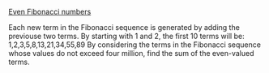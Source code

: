 [Even Fibonacci numbers](https://projecteuler.net/problem=2)

Each new term in the Fibonacci sequence is generated by adding the previouse two terms. By starting with 1 and 2, the
first 10 terms will be:
  1,2,3,5,8,13,21,34,55,89
By considering the terms in the Fibonacci sequence whose values do not exceed four million, find the sum of the
even-valued terms.
